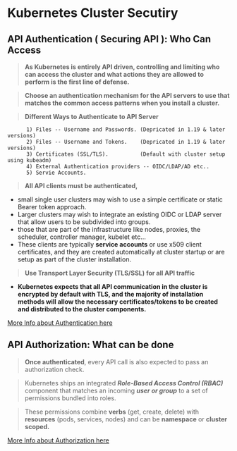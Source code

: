 # Kubernetes Cluster Secutiry 

## API Authentication ( Securing API ): Who Can Access

> **As Kubernetes is entirely API driven, controlling and limiting who can access the cluster and what actions they are allowed to perform is the first line of defense.**

> **Choose an authentication mechanism for the API servers to use that matches the common access patterns when you install a cluster.**

> **Different Ways to Authenticate to API Server**

```
      1) Files -- Username and Passwords. (Depricated in 1.19 & later versions)
      2) Files -- Username and Tokens.    (Depricated in 1.19 & later versions)
      3) Certificates (SSL/TLS).          (Default with cluster setup using kubeadm)
      4) External Authentication providers -- OIDC/LDAP/AD etc..
      5) Servie Accounts.  
```

> **All API clients must be authenticated,** 

* small single user clusters may wish to use a simple certificate or static Bearer token approach. 
* Larger clusters may wish to integrate an existing OIDC or LDAP server that allow users to be subdivided into groups.
* those that are part of the infrastructure like nodes, proxies, the scheduler, controller manager, kubelet etc... 
* These clients are typically **service accounts** or use x509 client certificates, and they are created automatically at cluster startup or are setup as part of the cluster installation.

> **Use Transport Layer Security (TLS/SSL) for all API traffic**

* **Kubernetes expects that all API communication in the cluster is encrypted by default with TLS, and the majority of installation methods will allow the necessary certificates/tokens to be created and distributed to the cluster components.**

[More Info about Authentication here](https://kubernetes.io/docs/reference/access-authn-authz/authentication/) 


## API Authorization: What can be done 

> **Once authenticated**, every API call is also expected to pass an authorization check. 

> Kubernetes ships an integrated ***Role-Based Access Control (RBAC)*** component that matches an incoming ***user or group*** to a set of permissions bundled into roles. 

> These permissions combine **verbs** (get, create, delete) with **resources** (pods, services, nodes) and can be **namespace** or **cluster scoped.**

[More Info about Authorization here](https://kubernetes.io/docs/reference/access-authn-authz/authorization/)